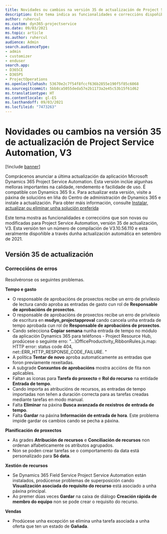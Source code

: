```yaml
---
title: Novidades ou cambios na versión 35 de actualización de Project Service Automation, V3
description: Este tema indica as funcionalidades e correccións dispoñibles na versión 35 de actualización de Microsoft Dynamics 365 Project Service Automation, V3.
author: ruhercul
ms.custom: dyn365-projectservice
ms.date: 09/03/2021
ms.topic: article
ms.author: ruhercul
audience: Admin
search.audienceType:
- admin
- customizer
- enduser
search.app:
- D365CE
- D365PS
- ProjectOperations
ms.openlocfilehash: 53670e2c7f54f8fccf636b2855e190f5f85c6068
ms.sourcegitcommit: 5bb8ca5055deda57e2b1173a2e45c53b15f61d62
ms.translationtype: HT
ms.contentlocale: gl-ES
ms.lasthandoff: 09/03/2021
ms.locfileid: "7473263"
---
```

# <a name="whats-new-or-changed-in-project-service-automation-update-release-35-v3"></a>Novidades ou cambios na versión 35 de actualización de Project Service Automation, V3

[!include [banner](../includes/psa-now-project-operations.md)]

Comprácenos anunciar a última actualización da aplicación Microsoft Dynamics 365 Project Service Automation. Esta versión inclúe algunhas melloras importantes na calidade, rendemento e facilidade de uso. É compatible con Dynamics 365 9.x. Para actualizar esta versión, visite a páxina de solucións en liña do Centro de administración de Dynamics 365 e instale a actualización. Para obter máis información, consulte [Instalar, actualizar ou eliminar unha solución preferida](/power-platform/admin/install-remove-preferred-solution)

Este tema mostra as funcionalidades e correccións que son novas ou modificadas para Project Service Automation, versión 35 de actualización, V3. Esta versión ten un número de compilación de V3.10.56.110 e está xeralmente dispoñible a través dunha actualización automática en setembro de 2021.

## <a name="update-release-35"></a>Versión 35 de actualización

### <a name="bug-fixes"></a>Correccións de erros

Resolvéronse os seguintes problemas.

**Tempo e gasto**

- O responsable de aprobacións de proxectos recibe un erro de privilexio de lectura cando aproba as entradas de gasto cun rol de **Responsable de aprobacións de proxectos**.
- O responsable de aprobacións de proxectos recibe un erro de privilexio de escritura en **msdyn_projectapproval** cando cancela unha entrada de tempo aprobada cun rol de **Responsable de aprobacións de proxectos**.
- Cando selecciona **Copiar semana** nunha entrada de tempo no módulo da aplicación Dynamics 365 para teléfonos - Project Resource Hub, prodúcese o seguinte erro: "...\OfficeProductivity_RibbonRules.js.map: HTTP error: status code 404, net::ERR_HTTP_RESPONSE_CODE_FAILURE. "
- A política **Tentar de novo** aproba automaticamente as entradas que foron previamente rexeitadas.
- A subgrade **Conxuntos de aprobacións** mostra accións de fita non aplicables.
- Faltan as iconas para **Tarefa do proxecto** e **Rol do recurso** na entidade **Entrada de tempo**.
- Cando importa as atribucións de recursos, as entradas de tempo importadas non teñen a duración correcta para as tarefas creadas mediante tarefas en modo manual.
- Falta **Eliminar** na páxina **Busca avanzada de rexistros de entrada de tempo**.
- Falta **Gardar** na páxina **Información de entrada de hora**. Este problema impide gardar os cambios cando se pecha a páxina.

**Planificación de proxectos**

- As grades **Atribución de recursos** e **Conciliación de recursos** non ordenan alfabeticamente os atributos agrupados.
- Non se poden crear tarefas se o comportamento da data está personalizado para **Só data**.

**Xestión de recursos**

- Se Dynamics 365 Field Service Project Service Automation están instalados, prodúcense problemas de superposición cando **Visualización asociada do requisito do recurso** está asociado a unha páxina principal.
- Ao premer dúas veces **Gardar** na caixa de diálogo **Creación rápida de membro do equipo** non se pode crear o requisito do recurso.

**Vendas**

- Prodúcese unha excepción se elimina unha tarefa asociada a unha oferta que ten un estado de **Gañada**.
